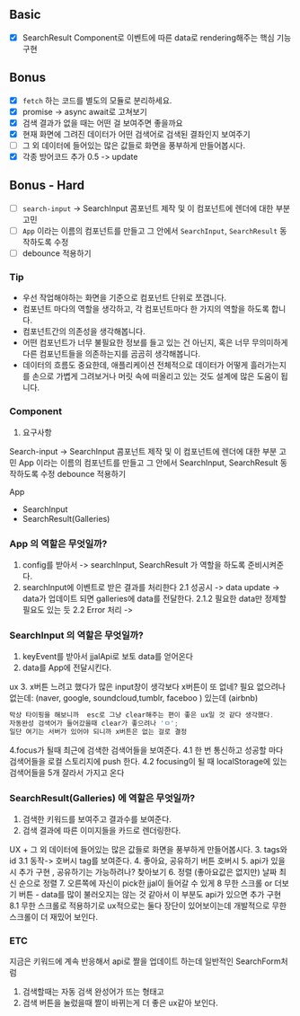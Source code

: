 ## Basic
- [x] SearchResult Component로 이벤트에 따른 data로 rendering해주는 핵심 기능 구현
## Bonus 
- [x] `fetch` 하는 코드를 별도의 모듈로 분리하세요.
- [x]  promise -> async await로 고쳐보기
- [x] 검색 결과가 없을 때는 어떤 걸 보여주면 좋을까요  
- [x] 현재 화면에 그려진 데이터가 어떤 검색어로 검색된 결좌인지 보여주기
- [ ] 그 외 데이터에 들어있는 많은 값들로 화면을 풍부하게 만들어봅시다.
- [x] 각종 방어코드 추가 0.5 -> update
## Bonus - Hard
- [ ] `search-input` -> SearchInput 콤포넌트 제작 및 이 컴포넌트에 렌더에 대한 부분 고민
- [ ] `App` 이라는 이름의 컴포넌트를 만들고 그 안에서 `SearchInput`, `SearchResult` 동작하도록 수정
- [ ] debounce 적용하기

### Tip 
* 우선 작업해야하는 화면을 기준으로 컴포넌트 단위로 쪼갭니다.
* 컴포넌트 마다의 역할을 생각하고, 각 컴포넌트마다 한 가지의 역할을 하도록 합니다.
* 컴포넌트간의 의존성을 생각해봅니다. 
* 어떤 컴포넌트가 너무 불필요한 정보를 들고 있는 건 아닌지, 혹은 너무 무의미하게 다른 컴포넌트들을 의존하는지를 곰곰히 생각해봅니다.
* 데이터의 흐름도 중요한데, 애플리케이션 전체적으로 데이터가 어떻게 흘러가는지를 손으로 가볍게 그려보거나 머릿 속에 떠올리고 있는 것도 설계에 많은 도움이 됩니다.

### Component 

1. 요구사항 

Search-input -> SearchInput 콤포넌트 제작 및 이 컴포넌트에 렌더에 대한 부분 고민
App 이라는 이름의 컴포넌트를 만들고 그 안에서 SearchInput, SearchResult 동작하도록 수정
debounce 적용하기

App
- SearchInput 
- SearchResult(Galleries) 

### App 의 역할은 무엇일까?

1. config를 받아서 -> 
searchInput, SearchResult 가 역할을 하도록 준비시켜준다.
2. searchInput에 이벤트로 받은 결과를 처리한다 
2.1 성공시 -> data update -> data가 업데이트 되면 galleries에 data를 전달한다.
2.1.2 필요한 data만 정제할 필요도 있는 듯 
2.2 Error 처리 -> 

### SearchInput 의 역할은 무엇일까? 

1. keyEvent를 받아서 jjalApi로 보토 data를 얻어온다 
2. data를 App에 전달시킨다. 

ux 
3. x버튼 느려고 했다가 많은 input창이 생각보다 x버튼이 또 없네? 필요 없으려나
없는데: (naver, google, soundcloud,tumblr, faceboo )
있는데 (airbnb) 

```js
막상 타이핑을 해보니까  esc로 그냥 clear해주는 편이 좋은 ux일 것 같다 생각했다. 
자동완성 검색어가 들어갔을때 clear가 좋으려나 'ㅁ';
일단 여기는 서버가 있어야 되니까 x버튼은 없는 걸로 결정 
```

4.focus가 될때 최근에 검색한 검색어들을 보여준다.
4.1 한 번 통신하고 성공할 마다 검색어들을 로컬 스토리지에 push 한다.
4.2 focusing이 될 때 localStorage에 있는 검색어들을 5개 잘라서 가지고 온다


### SearchResult(Galleries) 에 역할은 무엇일까?

1. 검색한 키워드를 보여주고 결과수를 보여준다.
2. 검색 결과에 따른 이미지들을 카드로 렌더링한다. 

UX + 그 외 데이터에 들어있는 많은 값들로 화면을 풍부하게 만들어봅시다.
3. tags와 id
3.1 동작-> 호버시 tag를 보여준다.
4. 좋아요, 공유하기 버튼 호버시 
5. api가 있을시 추가 구현 , 공유하기는 가능하려나? 찾아보기 
6. 정렬 (좋아요값은 없지만) 날짜 최신 순으로 정렬
7. 오른쪽에 자신이 pick한 jjal이 들어갈 수 있게 
8 무한 스크롤 or 더보기 버튼 - data를 많이 불러오지는 않는 것 같아서 이 부분도 api가 있으면 추가 구현
8.1 무한 스크롤로 적용하기로 ux적으로는 둘다 장단이 있어보이는데 개발적으로 무한스크롤이 더 재밌어 보인다.



### ETC
지금은 키워드에 계속 반응해서 api로 짤을 업데이트 하는데 일반적인 SearchForm처럼
1. 검색할때는 자동 검색 완성어가 뜨는 형태고
2. 검색 버튼을 눌렀을때 짤이 바뀌는게 더 좋은 ux같아 보인다. 

